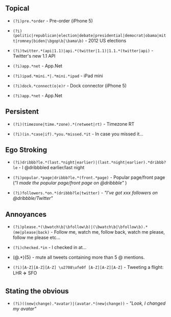 Topical
-----------
* `(?i)pre.*order` - Pre-order (iPhone 5)

* `(?i)(politic|republican|election|debate|presidential|democrat|obama|mitt|romney|biden|\bgop\b|\bama\b)`  - 2012 US elections

* `(?i)twitter.*(api|1.1)|api.*(twitter|1.1)|1.1.*(twitter|api)` - Twitter's new 1.1 API

* `(?i)app.*net` - App.Net

* `(?i)ipad.*mini.*|.*mini.*ipad` - iPad mini

* `(?i)dock.*connect(o|e)r` - Dock connector (iPhone 5)

* `(?i)app.*net` - App.Net

Persistent
-----------
* `(?i)(timezone|time.*zone).*(retweet|rt)` - Timezone RT

* `(?i)(in.*case|if).*you.*missed.*it` - In case you missed it…

Ego Stroking
-----------
* `(?i)dribbb?le.*(last.*night|earlier)|(last.*night|earlier).*dribbb?le` - I @dribbbled earlier/last night

* `(?i)popular.*page|dribbb?le.*(front.*page)` - Popular page/front page (*"I made the popular page/front page on @dribbble"* )

* `(?i)followers.*on.*(dribbb?le|twitter)` - *"I've got xxx followers on @dribbble/Twitter"*

Annoyances
----------
* `(?i)please.*(\bwatch\b|\bfollow\b)|(\bwatch\b|\bfollow\b).*(me|please|back)` - Follow me, watch me, follow back, watch me please, follow me please etc...

* `(?i)checked.*in` - I checked in at...

* (@.*){5} - mute all tweets containing more than 5 @ mentions.

* `(?i)[A-Z][A-Z][A-Z] \u2708\ufe0f [A-Z][A-Z][A-Z]` - Tweeting a flight: LHR ✈️ SFO

Stating the obvious
----------
* `(?i)((new|change).*avatar)|(avatar.*(new|change))` - *"Look, I changed my avatar"*



